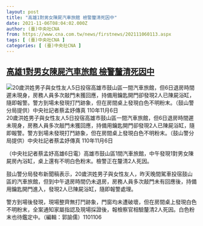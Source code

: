 ```yaml
---
layout: post
title: "高雄1對男女陳屍汽車旅館 檢警釐清死因中"
date: 2021-11-06T08:04:02.000Z
author: (臺)中央社CNA
from: https://www.cna.com.tw/news/firstnews/202111060113.aspx
tags: [ (臺)中央社CNA ]
categories: [ (臺)中央社CNA ]
---
```

<!--1636185842000-->
[高雄1對男女陳屍汽車旅館 檢警釐清死因中](https://www.cna.com.tw/news/firstnews/202111060113.aspx)
------

<div>
<div><div><div style="--aspect-ratio:2000/2668;"><picture><source media="(max-width: 414px)" data-srcset="https://imgcdn.cna.com.tw/www/WebPhotos/800/20211106/2000x2668_0537328752612.jpg"><source media="(min-width: 413px)" data-srcset="https://imgcdn.cna.com.tw/www/WebPhotos/1024/20211106/2000x2668_0537328752612.jpg"><img data-src="https://imgcdn.cna.com.tw/www/WebPhotos/800/20211106/2000x2668_0537328752612.jpg" alt="20歲洪姓男子與女性友人5日投宿高雄市鼓山區一間汽車旅館，但6日退房時間遲未現身，房務人員多次敲門未獲回應，持備用鑰匙開門卻發現2人已陳屍浴缸，隨即報警。警方到場未發現打鬥跡象，但在房間桌上發現白色不明粉末。（鼓山警分局提供）中央社記者蔡孟妤傳真 110年11月6日" data-srcset="https://imgcdn.cna.com.tw/www/WebPhotos/800/20211106/2000x2668_0537328752612.jpg 414w, https://imgcdn.cna.com.tw/www/WebPhotos/1024/20211106/2000x2668_0537328752612.jpg 1024w"></picture></div><div>20歲洪姓男子與女性友人5日投宿高雄市鼓山區一間汽車旅館，但6日退房時間遲未現身，房務人員多次敲門未獲回應，持備用鑰匙開門卻發現2人已陳屍浴缸，隨即報警。警方到場未發現打鬥跡象，但在房間桌上發現白色不明粉末。（鼓山警分局提供）中央社記者蔡孟妤傳真 110年11月6日</div></div></div><div></div><div><p>（中央社記者蔡孟妤高雄6日電）高雄市鼓山區1間汽車旅館，中午發現1對男女陳屍房內浴缸，桌上還有不明白色粉末。檢警正在釐清2人死因。</p><p>鼓山警分局發布新聞稿表示，20歲洪姓男子與女性友人，昨天晚間駕車投宿鼓山區的汽車旅館，但到中午退房時間仍未退房，房務人員多次敲門未有回應後，持備用鑰匙開門進入，發現2人已陳屍浴缸，隨即報警處理。</p><p>警方到場後發現，現場整齊無打鬥跡象，門窗均未遭破壞，但在房間桌上發現白色不明粉末，全案通知家屬指認及現場採證後，報檢察官相驗釐清2人死因。白色粉末也待鑑定中。（編輯：郭諭儒）1101106</p></div>
</div>
